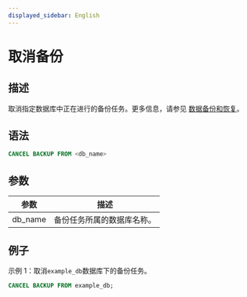 ```yaml
---
displayed_sidebar: English
---
```


# 取消备份

## 描述

取消指定数据库中正在进行的备份任务。更多信息，请参见 [数据备份和恢复](../../../administration/Backup_and_restore.md)。

## 语法

```SQL
CANCEL BACKUP FROM <db_name>
```

## 参数

| **参数** | **描述**                                       |
| ------------- | ----------------------------------------------------- |
| db_name       | 备份任务所属的数据库名称。 |

## 例子

示例 1：取消`example_db`数据库下的备份任务。

```SQL
CANCEL BACKUP FROM example_db;